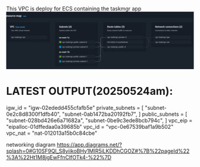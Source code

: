 This VPC is deploy for ECS containing the taskmgr app
![alt text](/images/image.png)

# LATEST OUTPUT(20250524am):


igw_id = "igw-02ededd455cfafb5e"
private_subnets = [
  "subnet-0e2c8d8300f1dfb40",
  "subnet-0ab1472ba20192fb7",
]
public_subnets = [
  "subnet-028bd426e6a71682a",
  "subnet-0be9c3ede8bcb794c",
]
vpc_eip = "eipalloc-01dffedaa0a39685b"
vpc_id = "vpc-0e67539baf1a9b502"
vpc_nat = "nat-012013a15b0c84cbe"

networking diagram
https://app.diagrams.net/?splash=0#G10SF9Ql_S8yiikoBHy1MIR5iLKDDhCGOZ#%7B%22pageId%22%3A%22Ht1M8jgEwFfnCIfOTk4-%22%7D
